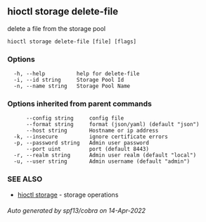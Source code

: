 ## hioctl storage delete-file

delete a file from the storage pool

```
hioctl storage delete-file [file] [flags]
```

### Options

```
  -h, --help          help for delete-file
  -i, --id string     Storage Pool Id
  -n, --name string   Storage Pool Name
```

### Options inherited from parent commands

```
      --config string     config file
      --format string     format (json/yaml) (default "json")
      --host string       Hostname or ip address
  -k, --insecure          ignore certificate errors
  -p, --password string   Admin user password
      --port uint         port (default 8443)
  -r, --realm string      Admin user realm (default "local")
  -u, --user string       Admin username (default "admin")
```

### SEE ALSO

* [hioctl storage](hioctl_storage.md)	 - storage operations

###### Auto generated by spf13/cobra on 14-Apr-2022
